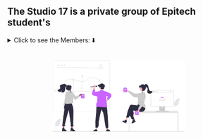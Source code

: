 ## The Studio 17 is a private group of Epitech student's

<details>
    <summary> Click to see the Members: ⬇️ </summary>

| :medal_sports: | :medal_sports: | :medal_sports: | :medal_sports: | :medal_sports: | :medal_sports: |
|:---:|:---:|:---:|:---:|:---:|:---:|
| [<img src="https://github.com/Clement-Fernandes.png?size=85" width=85><br><sub>Clément Fernandes</sub>](https://github.com/Clement-Fernandes) | [<img src="https://github.com/Gurvan-Le-Letty.png?size=85" width=85><br><sub>Gurvan Le Letty</sub>](https://github.com/Gurvan-Le-Letty) | [<img src="https://github.com/martinvanaud.png?size=85" width=85><br><sub>Martin Vanaud</sub>](https://github.com/martinvanaud)| [<img src="https://github.com/victorpalle.png?size=85" width=85><br><sub>Victor Palle</sub>](https://github.com/victorpalle) | [<img src="https://github.com/maxime-carabina.png?size=85" width=85><br><sub>Maxime Carabina</sub>](https://github.com/maxime-carabina) | [<img src="https://github.com/ValentinDurieux.png?size=85" width=85><br><sub>Valentin Durieux</sub>](https://github.com/ValentinDurieux) |

</details>

<br>

<div align="center">

<a href="https://github.com/Studio-17" target="_blank"><img src="https://github.com/Studio-17/.github/blob/master/.assets/team.svg" width="300"></a>

</div>
